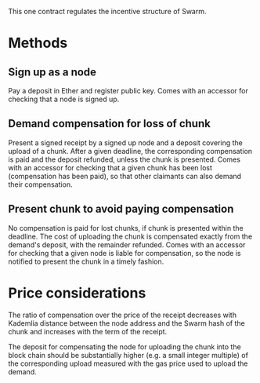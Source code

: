 This one contract regulates the incentive structure of Swarm.

# Methods

## Sign up as a node

Pay a deposit in Ether and register public key. Comes with an accessor for checking that a node is signed up.

## Demand compensation for loss of chunk

Present a signed receipt by a signed up node and a deposit covering the upload of a chunk. After a given deadline, the corresponding compensation is paid and the deposit refunded, unless the chunk is presented. Comes with an accessor for checking that a given chunk has been lost (compensation has been paid), so that other claimants can also demand their compensation.

## Present chunk to avoid paying compensation

No compensation is paid for lost chunks, if chunk is presented within the deadline. The cost of uploading the chunk is compensated exactly from the demand's deposit, with the remainder refunded. Comes with an accessor for checking that a given node is liable for compensation, so the node is notified to present the chunk in a timely fashion.

# Price considerations

The ratio of compensation over the price of the receipt decreases with Kademlia distance between the node address and the Swarm hash of the chunk and increases with the term of the receipt.

The deposit for compensating the node for uploading the chunk into the block chain should be substantially higher (e.g. a small integer multiple) of the corresponding upload measured with the gas price used to upload the demand.